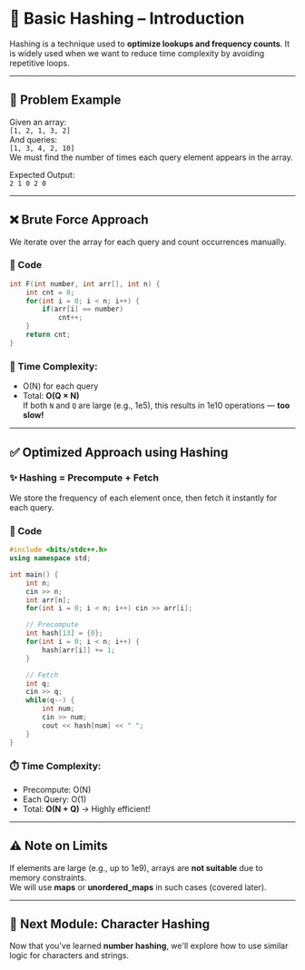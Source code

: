 
# 🔑 Basic Hashing – Introduction

Hashing is a technique used to **optimize lookups and frequency counts**. It is widely used when we want to reduce time complexity by avoiding repetitive loops.

---

## 📘 Problem Example

Given an array:  
`[1, 2, 1, 3, 2]`  
And queries:  
`[1, 3, 4, 2, 10]`  
We must find the number of times each query element appears in the array.

Expected Output:  
`2 1 0 2 0`

---

## ❌ Brute Force Approach

We iterate over the array for each query and count occurrences manually.

### 🔗 Code
```cpp
int F(int number, int arr[], int n) {
    int cnt = 0;
    for(int i = 0; i < n; i++) {
        if(arr[i] == number)
            cnt++;
    }
    return cnt;
}
```

### 🧮 Time Complexity:  
- O(N) for each query  
- Total: **O(Q × N)**  
If both `N` and `Q` are large (e.g., 1e5), this results in 1e10 operations — **too slow!**

---

## ✅ Optimized Approach using Hashing

### ✨ Hashing = Precompute + Fetch

We store the frequency of each element once, then fetch it instantly for each query.

### 🔗 Code
```cpp
#include <bits/stdc++.h>
using namespace std;

int main() {
    int n;
    cin >> n;
    int arr[n];
    for(int i = 0; i < n; i++) cin >> arr[i];

    // Precompute
    int hash[13] = {0};
    for(int i = 0; i < n; i++) {
        hash[arr[i]] += 1;
    }

    // Fetch
    int q;
    cin >> q;
    while(q--) {
        int num;
        cin >> num;
        cout << hash[num] << " ";
    }
}
```

### ⏱️ Time Complexity:
- Precompute: O(N)  
- Each Query: O(1)  
- Total: **O(N + Q)** → Highly efficient!

---

## ⚠️ Note on Limits

If elements are large (e.g., up to 1e9), arrays are **not suitable** due to memory constraints.  
We will use **maps** or **unordered_maps** in such cases (covered later).

---

## 🧩 Next Module: Character Hashing

Now that you've learned **number hashing**, we'll explore how to use similar logic for characters and strings.
